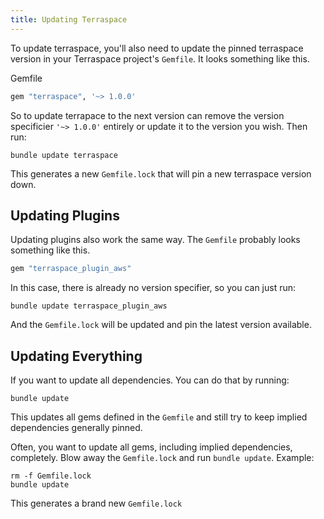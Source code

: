 ```yaml
---
title: Updating Terraspace
---
```


To update terraspace, you'll also need to update the pinned terraspace version in your Terraspace project's `Gemfile`. It looks something like this.

Gemfile

```ruby
gem "terraspace", '~> 1.0.0'
```

So to update terrapace to the next version can remove the version specificier `'~> 1.0.0'` entirely or update it to the version you wish.  Then run:

    bundle update terraspace

This generates a new `Gemfile.lock` that will pin a new terraspace version down.

## Updating Plugins

Updating plugins also work the same way.  The `Gemfile` probably looks something like this.

```ruby
gem "terraspace_plugin_aws"
```

In this case, there is already no version specifier, so you can just run:

    bundle update terraspace_plugin_aws

And the `Gemfile.lock` will be updated and pin the latest version available.

## Updating Everything

If you want to update all dependencies. You can do that by running:

    bundle update

This updates all gems defined in the `Gemfile` and still try to keep implied dependencies generally pinned.

Often, you want to update all gems, including implied dependencies, completely. Blow away the `Gemfile.lock` and run `bundle update`. Example:

    rm -f Gemfile.lock
    bundle update

This generates a brand new `Gemfile.lock`
